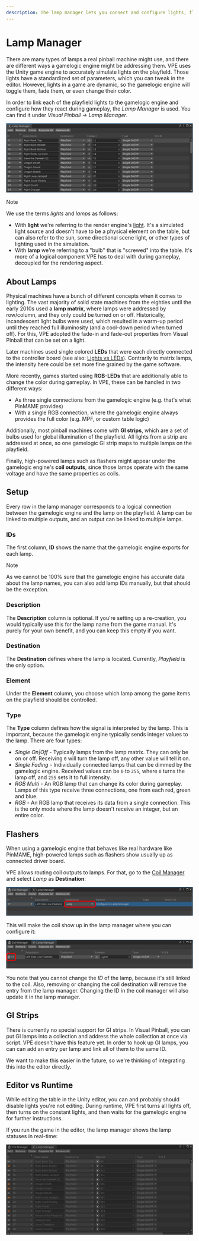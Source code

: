 ```yaml
---
description: The lamp manager lets you connect and configure lights, flashers and GIs of the playfield to the gamelogic engine.
---
```

# Lamp Manager

There are many types of lamps a real pinball machine might use, and there are different ways a gamelogic engine might be addressing them. VPE uses the Unity game engine to accurately simulate lights on the playfield. Those lights have a standardized set of parameters, which you can tweak in the editor. However, lights in a game are dynamic, so the gamelogic engine will toggle them, fade them, or even change their color.

In order to link each of the playfield lights to the gamelogic engine and configure how they react during gameplay, the *Lamp Manager* is used. You can find it under *Visual Pinball -> Lamp Manager*.

![Lamp Manager](lamp-manager.png)

> [!note]
> We use the terms *lights* and *lamps* as follows:
> - With **light** we're referring to the render engine's [light](https://docs.unity3d.com/Packages/com.unity.render-pipelines.high-definition@10.2/manual/Light-Component.html). It's a simulated light source and doesn't have to be a physical element on the table, but can also refer to the sun, some directional scene light, or other types of lighting used in the simulation.
> - With **lamp** we're referring to a "bulb" that is "screwed" into the table. It's more of a logical component VPE has to deal with during gameplay, decoupled for the rendering aspect.

## About Lamps

Physical machines have a bunch of different concepts when it comes to lighting. The vast majority of solid state machines from the eighties until the early 2010s used a **lamp matrix**, where lamps were addressed by row/column, and they only could be turned on or off. Historically, incandescent light bulbs were used, which resulted in a warm-up period until they reached full illuminosity (and a cool-down period when turned off). For this, VPE adopted the fade-in and fade-out properties from Visual Pinball that can be set on a light.

Later machines used single colored **LEDs** that were each directly connected to the controller board (see also: [Lights vs LEDs](https://docs.missionpinball.org/en/latest/mechs/lights/lights_versus_leds.html)). Contrarily to matrix lamps, the intensity here could be set more fine grained by the game software.

More recently, games started using **RGB-LEDs** that are additionally able to change the color during gameplay. In VPE, these can be handled in two different ways:
- As three single connections from the gamelogic engine (e.g. that's what PinMAME provides)
- With a single RGB connection, where the gamelogic engine always provides the full color (e.g. MPF, or custom table logic)

Additionally, most pinball machines come with **GI strips**, which are a set of bulbs used for global illumination of the playfield. All lights from a strip are addressed at once, so one gamelogic GI strip maps to multiple lamps on the playfield.

Finally, high-powered lamps such as flashers might appear under the gamelogic engine's **coil outputs**, since those lamps operate with the same voltage and have the same properties as coils.  

## Setup

Every row in the lamp manager corresponds to a logical connection between the gamelogic engine and the lamp on the playfield. A lamp can be linked to multiple outputs, and an output can be linked to multiple lamps.

### IDs

The first column, **ID** shows the name that the gamelogic engine exports for each lamp.

> [!note]
> As we cannot be 100% sure that the gamelogic engine has accurate data about the lamp names, you can also add lamp IDs manually, but that should be the exception.

### Description

The **Description** column is optional. If you're setting up a re-creation, you would typically use this for the lamp name from the game manual. It's purely for your own benefit, and you can keep this empty if you want.

### Destination

The **Destination** defines where the lamp is located. Currently, *Playfield* is the only option.

### Element

Under the **Element** column, you choose which lamp among the game items on the playfield should be controlled.

### Type

The **Type** column defines how the signal is interpreted by the lamp. This is important, because the gamelogic engine typically sends integer values to the lamp. There are four types:

- *Single On|Off* - Typically lamps from the lamp matrix. They can only be on or off. Receiving `0` will turn the lamp off, any other value will tell it on.
- *Single Fading* - Individually connected lamps that can be dimmed by the gamelogic engine. Received values can be `0` to `255`, where `0` turns the lamp off, and `255` sets it to full intensity.
- *RGB Multi* - An RGB lamp that can change its color during gameplay. Lamps of this type receive three connections, one from each red, green and blue.
- *RGB* - An RGB lamp that receives its data from a single connection. This is the only mode where the lamp doesn't receive an integer, but an entire color.

## Flashers

When using a gamelogic engine that behaves like real hardware like PinMAME, high-powered lamps such as flashers show usually up as connected driver board. 

VPE allows routing coil outputs to lamps. For that, go to the [Coil Manager](coil-manager.md) and select *Lamp* as **Destination**:

![Coil as lamp](coil-manager-lamp.png)

This will make the coil show up in the lamp manager where you can configure it:

![Lamp from coil](lamp-manager-coil.png)

You note that you cannot change the *ID* of the lamp, because it's still linked to the coil. Also, removing or changing the coil destination will remove the entry from the lamp manager. Changing the ID in the coil manager will also update it in the lamp manager.

## GI Strips

There is currently no special support for GI strips. In Visual Pinball, you can put GI lamps into a collection and address the whole collection at once via script. VPE doesn't have this feature yet. In order to hook up GI lamps, you can can add an entry per lamp and link all of them to the same ID.

We want to make this easier in the future, so we're thinking of integrating this into the editor directly.

## Editor vs Runtime

While editing the table in the Unity editor, you can and probably should disable lights you're not editing. During runtime, VPE first turns all lights off, then turns on the constant lights, and then waits for the gamelogic engine for further instructions.

If you run the game in the editor, the lamp manager shows the lamp statuses in real-time:

![Lamps runtime](lamp-manager-gameplay.gif)
